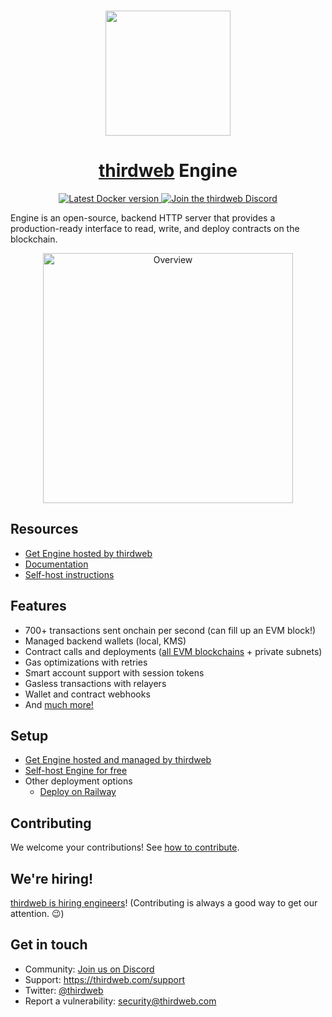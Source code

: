 <p align="center">
    <br />
    <a href="https://thirdweb.com">
        <img src="https://github.com/thirdweb-dev/js/blob/main/packages/sdk/logo.svg?raw=true" width="200" alt=""/></a>
    <br />
</p>

<h1 align="center"><a href='https://thirdweb.com/'>thirdweb</a> Engine</h1>

<p align="center">
    <a href="https://hub.docker.com/r/thirdweb/engine">
        <img alt="Latest Docker version" src="https://img.shields.io/docker/v/thirdweb/engine?sort=semver&label=docker&logo=docker"/>
    </a>
    <a href="https://discord.gg/thirdweb">
        <img alt="Join the thirdweb Discord" src="https://img.shields.io/discord/834227967404146718.svg?color=7289da&label=discord&logo=discord&style=flat"/>
    </a>
</p>

Engine is an open-source, backend HTTP server that provides a production-ready interface to read, write, and deploy contracts on the blockchain.

<p align="center">
    <img src="./docs/images/engine-overview.webp" alt="Overview" width="400">
</p>

## Resources

- [Get Engine hosted by thirdweb](https://thirdweb.com/dashboard/engine?requestCloudHosted)
- [Documentation](https://portal.thirdweb.com/engine)
- [Self-host instructions](https://portal.thirdweb.com/engine/self-host)

## Features

- 700+ transactions sent onchain per second (can fill up an EVM block!)
- Managed backend wallets (local, KMS)
- Contract calls and deployments ([all EVM blockchains](https://thirdweb.com/chainlist) + private subnets)
- Gas optimizations with retries
- Smart account support with session tokens
- Gasless transactions with relayers
- Wallet and contract webhooks
- And [much more!](https://portal.thirdweb.com/engine)

## Setup

- [Get Engine hosted and managed by thirdweb](https://thirdweb.com/dashboard/engine?requestCloudHosted)
- [Self-host Engine for free](https://portal.thirdweb.com/engine/self-host)
- Other deployment options
  - [Deploy on Railway](https://railway.app/template/fcEVay)

## Contributing

We welcome your contributions! See [how to contribute](./contributing.md).

## We're hiring!

[thirdweb is hiring engineers](https://careers.thirdweb.com/)! (Contributing is always a good way to get our attention. 😉)

## Get in touch

- Community: [Join us on Discord](https://discord.gg/thirdweb)
- Support: <https://thirdweb.com/support>
- Twitter: [@thirdweb](https://twitter.com/thirdweb)
- Report a vulnerability: security@thirdweb.com
